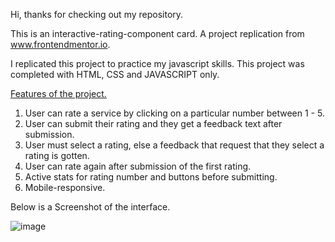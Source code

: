 Hi, thanks for checking out my repository.

This is an interactive-rating-component card. A project replication from www.frontendmentor.io. 

I replicated this project to practice my javascript skills. This project was completed with HTML, CSS and JAVASCRIPT only.

<u>Features of the project.</u>

1. User can rate a service by clicking on a particular number between 1 - 5.
2. User can submit their rating and they get a feedback text after submission.
3. User must select a rating, else a feedback that request that they select a rating is gotten.
4. User can rate again after submission of the first rating.
5. Active stats for rating number and buttons before submitting.
6. Mobile-responsive.

Below is a Screenshot of the interface.

![image](https://github.com/Aysha-py/interactive--rating-component/assets/64032658/20e91e4e-474a-4796-a365-4eefc1ff9e3f)
